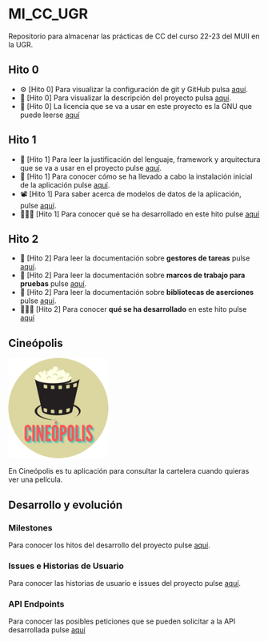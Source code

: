 # MI_CC_UGR

Repositorio para almacenar las prácticas de CC del curso 22-23 del MUII en la UGR.

## Hito 0

- ⚙️ [Hito 0] Para visualizar la configuración de git y GitHub pulsa [aquí](doc/0_config_repo.md).
- 📔 [Hito 0] Para visualizar la descripción del proyecto pulsa [aquí](doc/0_descripcion_proyecto.md).
- 🪪 [Hito 0] La licencia que se va a usar en este proyecto es la GNU que puede leerse [aquí](LICENSE)

## Hito 1

- 📃 [Hito 1] Para leer la justificación del lenguaje, framework y arquitectura que se va a usar en el proyecto pulse [aquí](doc/1_justif_lenguaje.md).
- 💎 [Hito 1] Para conocer cómo se ha llevado a cabo la instalación inicial de la aplicación pulse [aquí](doc/1_instalacion.md).
- 📽️ [Hito 1] Para saber acerca de modelos de datos de la aplicación, pulse [aquí](/doc/modelos.md).
- 👨🏽‍💻 [Hito 1] Para conocer qué se ha desarrollado en este hito pulse [aquí](/doc/1_que_se_ha_hecho.md)

## Hito 2

- 📃 [Hito 2] Para leer la documentación sobre **gestores de tareas** pulse [aquí](/doc/2_gestor_tareas.md).
- 📃 [Hito 2] Para leer la documentación sobre **marcos de trabajo para pruebas** pulse [aquí](/doc/2_test_framework.md).
- 📃 [Hito 2] Para leer la documentación sobre **bibliotecas de aserciones** pulse [aquí](/doc/2_test_assertion_library.md).
- 👨🏽‍💻 [Hito 2] Para conocer **qué se ha desarrollado** en este hito pulse [aquí](/doc/2_que_se_ha_hecho.md)

## Cineópolis

<img src="./doc/img/logo.png" alt="drawing" width="200"/>

En Cineópolis es tu aplicación para consultar la cartelera cuando quieras ver una película.

## Desarrollo y evolución

### Milestones

Para conocer los hitos del desarrollo del proyecto pulse [aquí](https://github.com/VictorRubia/MI_CC_UGR/milestones).

### Issues e Historias de Usuario

Para conocer las historias de usuario e issues del proyecto pulse [aquí](https://github.com/VictorRubia/MI_CC_UGR/issues).

### API Endpoints

Para conocer las posibles peticiones que se pueden solicitar a la API desarrollada pulse [aquí](/doc/2_api_endpoints.md)